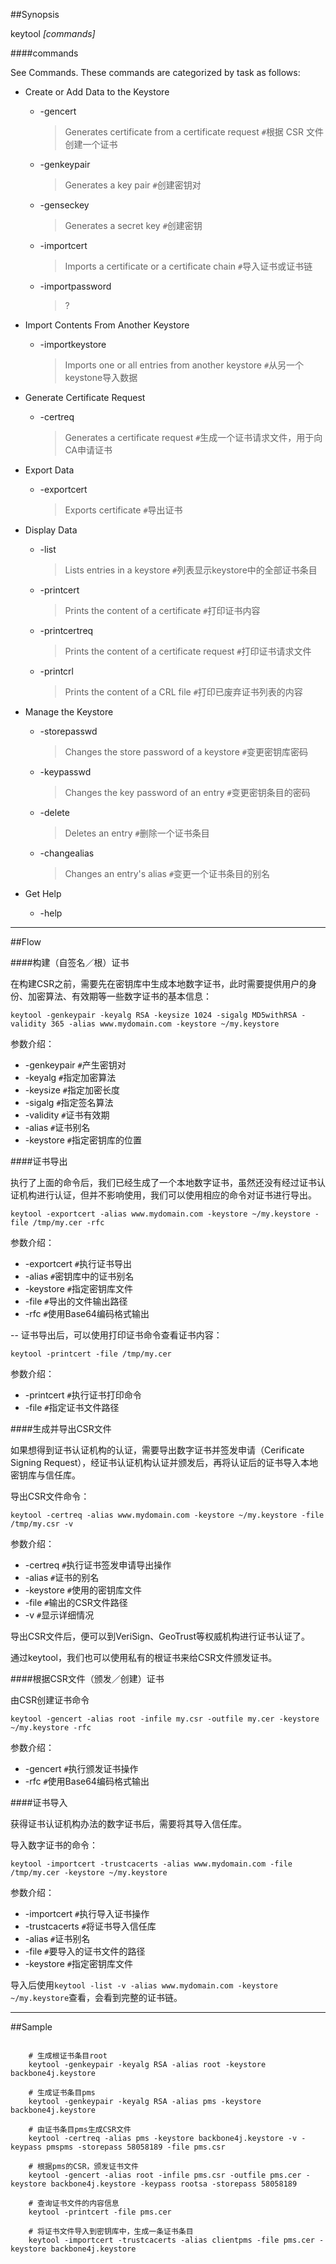 ##Synopsis

keytool *[commands]*

####commands

See Commands. These commands are categorized by task as follows:

* Create or Add Data to the Keystore
    * -gencert
    
        > Generates certificate from a certificate request `#`根据 CSR 文件创建一个证书
        
    * -genkeypair
    
        > Generates a key pair `#`创建密钥对
        
    * -genseckey
    
        > Generates a secret key `#`创建密钥
    
    * -importcert
    
        > Imports a certificate or a certificate chain `#`导入证书或证书链
    
    * -importpassword
    
        > ?
    
* Import Contents From Another Keystore
    * -importkeystore
    
        > Imports one or all entries from another keystore `#`从另一个keystone导入数据
    
* Generate Certificate Request
    * -certreq
    
        > Generates a certificate request `#`生成一个证书请求文件，用于向CA申请证书
    
* Export Data
    * -exportcert

        > Exports certificate `#`导出证书
    
* Display Data
    * -list

        > Lists entries in a keystore `#`列表显示keystore中的全部证书条目
    
    * -printcert

        > Prints the content of a certificate `#`打印证书内容
    
    * -printcertreq

        > Prints the content of a certificate request `#`打印证书请求文件
    
    * -printcrl

        > Prints the content of a CRL file `#`打印已废弃证书列表的内容
    
* Manage the Keystore
    * -storepasswd

        > Changes the store password of a keystore `#`变更密钥库密码
    
    * -keypasswd

        > Changes the key password of an entry `#`变更密钥条目的密码
    
    * -delete

        > Deletes an entry `#`删除一个证书条目
    
    * -changealias

        > Changes an entry's alias `#`变更一个证书条目的别名
    
* Get Help
    * -help

---

##Flow


####构建（自签名／根）证书

在构建CSR之前，需要先在密钥库中生成本地数字证书，此时需要提供用户的身份、加密算法、有效期等一些数字证书的基本信息：

````
keytool -genkeypair -keyalg RSA -keysize 1024 -sigalg MD5withRSA -validity 365 -alias www.mydomain.com -keystore ~/my.keystore
````
参数介绍：

- -genkeypair `#`产生密钥对
- -keyalg `#`指定加密算法
- -keysize `#`指定加密长度
- -sigalg `#`指定签名算法
- -validity `#`证书有效期
- -alias `#`证书别名
- -keystore `#`指定密钥库的位置

####证书导出

执行了上面的命令后，我们已经生成了一个本地数字证书，虽然还没有经过证书认证机构进行认证，但并不影响使用，我们可以使用相应的命令对证书进行导出。

````
keytool -exportcert -alias www.mydomain.com -keystore ~/my.keystore -file /tmp/my.cer -rfc
````
参数介绍：

- -exportcert `#`执行证书导出
- -alias `#`密钥库中的证书别名
- -keystore `#`指定密钥库文件
- -file `#`导出的文件输出路径
- -rfc `#`使用Base64编码格式输出

--
证书导出后，可以使用打印证书命令查看证书内容：

````
keytool -printcert -file /tmp/my.cer
````
参数介绍：

- -printcert `#`执行证书打印命令
- -file `#`指定证书文件路径

####生成并导出CSR文件

如果想得到证书认证机构的认证，需要导出数字证书并签发申请（Cerificate Signing Request），经证书认证机构认证并颁发后，再将认证后的证书导入本地密钥库与信任库。

导出CSR文件命令：

````
keytool -certreq -alias www.mydomain.com -keystore ~/my.keystore -file /tmp/my.csr -v
````

参数介绍：

- -certreq `#`执行证书签发申请导出操作
- -alias `#`证书的别名
- -keystore `#`使用的密钥库文件
- -file `#`输出的CSR文件路径
- -v `#`显示详细情况

导出CSR文件后，便可以到VeriSign、GeoTrust等权威机构进行证书认证了。

通过keytool，我们也可以使用私有的根证书来给CSR文件颁发证书。

####根据CSR文件（颁发／创建）证书

由CSR创建证书命令

````
keytool -gencert -alias root -infile my.csr -outfile my.cer -keystore ~/my.keystore -rfc
````

参数介绍：

- -gencert `#`执行颁发证书操作
- -rfc `#`使用Base64编码格式输出

####证书导入

获得证书认证机构办法的数字证书后，需要将其导入信任库。

导入数字证书的命令：

````
keytool -importcert -trustcacerts -alias www.mydomain.com -file /tmp/my.cer -keystore ~/my.keystore
````

参数介绍：

- -importcert `#`执行导入证书操作
- -trustcacerts `#`将证书导入信任库
- -alias `#`证书别名
- -file `#`要导入的证书文件的路径
- -keystore `#`指定密钥库文件

导入后使用`keytool -list -v -alias www.mydomain.com -keystore ~/my.keystore`查看，会看到完整的证书链。

---
##Sample

````

    # 生成根证书条目root
    keytool -genkeypair -keyalg RSA -alias root -keystore backbone4j.keystore

    # 生成证书条目pms
    keytool -genkeypair -keyalg RSA -alias pms -keystore backbone4j.keystore

    # 由证书条目pms生成CSR文件
    keytool -certreq -alias pms -keystore backbone4j.keystore -v -keypass pmspms -storepass 58058189 -file pms.csr

    # 根据pms的CSR，颁发证书文件
    keytool -gencert -alias root -infile pms.csr -outfile pms.cer -keystore backbone4j.keystore -keypass rootsa -storepass 58058189

    # 查询证书文件的内容信息
    keytool -printcert -file pms.cer

    # 将证书文件导入到密钥库中，生成一条证书条目
    keytool -importcert -trustcacerts -alias clientpms -file pms.cer -keystore backbone4j.keystore

````